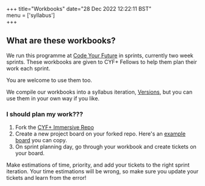 +++
title="Workbooks"
date="28 Dec 2022 12:22:11 BST"  
menu = ['syllabus']  
+++

## What are these workbooks?

We run this programme at [Code Your Future](https://codeyourfuture.io) in sprints, currently two week sprints. These workbooks are given to CYF+ Fellows to help them plan their work each sprint.

You are welcome to use them too.

We compile our workbooks into a syllabus iteration, [Versions](../versions/), but you can use them in your own way if you like.

### I should plan my work???

1. Fork the [CYF+ Immersive Repo](https://github.com/CodeYourFuture/immersive-go-course)
2. Create a new project board on your forked repo. Here's an [example board](https://github.com/orgs/CodeYourFuture/projects/45/views/1) you can copy.
3. On sprint planning day, go through your workbook and create tickets on your board.

Make estimations of time, priority, and add your tickets to the right sprint iteration. Your time estimations will be wrong, so make sure you update your tickets and learn from the error!

